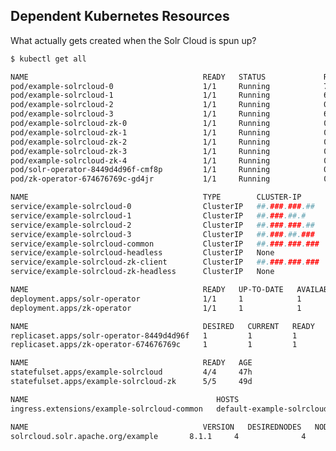 <!--
    Licensed to the Apache Software Foundation (ASF) under one or more
    contributor license agreements.  See the NOTICE file distributed with
    this work for additional information regarding copyright ownership.
    The ASF licenses this file to You under the Apache License, Version 2.0
    the "License"); you may not use this file except in compliance with
    the License.  You may obtain a copy of the License at

        http://www.apache.org/licenses/LICENSE-2.0

    Unless required by applicable law or agreed to in writing, software
    distributed under the License is distributed on an "AS IS" BASIS,
    WITHOUT WARRANTIES OR CONDITIONS OF ANY KIND, either express or implied.
    See the License for the specific language governing permissions and
    limitations under the License.
 -->

## Dependent Kubernetes Resources

What actually gets created when the Solr Cloud is spun up?

```bash
$ kubectl get all

NAME                                       READY   STATUS             RESTARTS   AGE
pod/example-solrcloud-0                    1/1     Running            7          47h
pod/example-solrcloud-1                    1/1     Running            6          47h
pod/example-solrcloud-2                    1/1     Running            0          47h
pod/example-solrcloud-3                    1/1     Running            6          47h
pod/example-solrcloud-zk-0                 1/1     Running            0          49d
pod/example-solrcloud-zk-1                 1/1     Running            0          49d
pod/example-solrcloud-zk-2                 1/1     Running            0          49d
pod/example-solrcloud-zk-3                 1/1     Running            0          49d
pod/example-solrcloud-zk-4                 1/1     Running            0          49d
pod/solr-operator-8449d4d96f-cmf8p         1/1     Running            0          47h
pod/zk-operator-674676769c-gd4jr           1/1     Running            0          49d

NAME                                       TYPE        CLUSTER-IP       EXTERNAL-IP   PORT(S)               AGE
service/example-solrcloud-0                ClusterIP   ##.###.###.##    <none>        80/TCP                47h
service/example-solrcloud-1                ClusterIP   ##.###.##.#      <none>        80/TCP                47h
service/example-solrcloud-2                ClusterIP   ##.###.###.##    <none>        80/TCP                47h
service/example-solrcloud-3                ClusterIP   ##.###.##.###    <none>        80/TCP                47h
service/example-solrcloud-common           ClusterIP   ##.###.###.###   <none>        80/TCP                47h
service/example-solrcloud-headless         ClusterIP   None             <none>        8983/TCP              47h
service/example-solrcloud-zk-client        ClusterIP   ##.###.###.###   <none>        21210/TCP             49d
service/example-solrcloud-zk-headless      ClusterIP   None             <none>        22210/TCP,23210/TCP   49d

NAME                                       READY   UP-TO-DATE   AVAILABLE   AGE
deployment.apps/solr-operator              1/1     1            1           49d
deployment.apps/zk-operator                1/1     1            1           49d

NAME                                       DESIRED   CURRENT   READY   AGE
replicaset.apps/solr-operator-8449d4d96f   1         1         1       2d1h
replicaset.apps/zk-operator-674676769c     1         1         1       49d

NAME                                       READY   AGE
statefulset.apps/example-solrcloud         4/4     47h
statefulset.apps/example-solrcloud-zk      5/5     49d

NAME                                          HOSTS                                                                                       PORTS   AGE
ingress.extensions/example-solrcloud-common   default-example-solrcloud.test.domain,default-example-solrcloud-0.test.domain + 3 more...   80      2d2h

NAME                                       VERSION   DESIREDNODES   NODES   READYNODES   AGE
solrcloud.solr.apache.org/example       8.1.1     4              4       4            47h
```